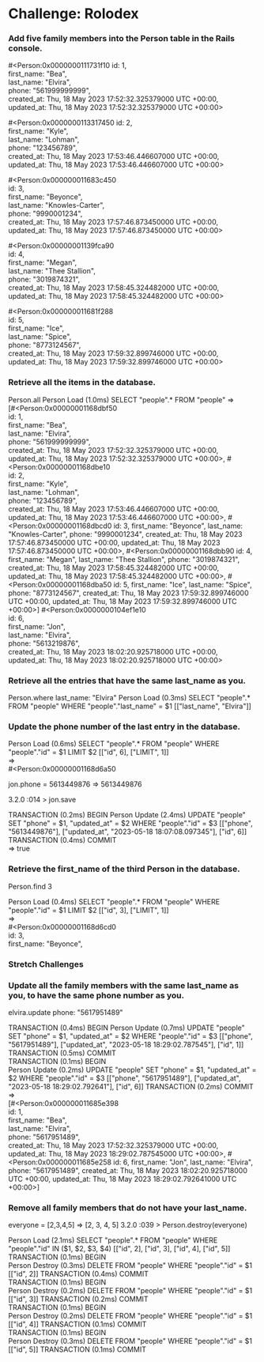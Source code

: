 # Challenge: Rolodex

### Add five family members into the Person table in the Rails console.

#<Person:0x0000000111731f10
id: 1,                                                                         
 first_name: "Bea",                                                             
 last_name: "Elvira",                                                           
 phone: "561999999999",                                                         
 created_at: Thu, 18 May 2023 17:52:32.325379000 UTC +00:00,                    
 updated_at: Thu, 18 May 2023 17:52:32.325379000 UTC +00:00> 

#<Person:0x0000000113317450
id: 2,                                                                         
 first_name: "Kyle",                                                            
 last_name: "Lohman",                                                           
 phone: "123456789",                                                            
 created_at: Thu, 18 May 2023 17:53:46.446607000 UTC +00:00,                    
 updated_at: Thu, 18 May 2023 17:53:46.446607000 UTC +00:00>  

#<Person:0x000000011683c450   
 id: 3,                                                                         
 first_name: "Beyonce",                                                         
 last_name: "Knowles-Carter",                                                   
 phone: "9990001234",                                                           
 created_at: Thu, 18 May 2023 17:57:46.873450000 UTC +00:00,                    
 updated_at: Thu, 18 May 2023 17:57:46.873450000 UTC +00:00> 

#<Person:0x00000001139fca90  
id: 4,                                                                          
 first_name: "Megan",                                                            
 last_name: "Thee Stallion",                                                     
 phone: "3019874321",                                                            
 created_at: Thu, 18 May 2023 17:58:45.324482000 UTC +00:00,                     
 updated_at: Thu, 18 May 2023 17:58:45.324482000 UTC +00:00>

#<Person:0x000000011681f288                                                      
 id: 5,                                                                          
 first_name: "Ice",                                                              
 last_name: "Spice",                                                             
 phone: "8773124567",                                                            
 created_at: Thu, 18 May 2023 17:59:32.899746000 UTC +00:00,                     
 updated_at: Thu, 18 May 2023 17:59:32.899746000 UTC +00:00>        

### Retrieve all the items in the database.
Person.all
  Person Load (1.0ms)  SELECT "people".* FROM "people"
 =>                                                           
[#<Person:0x00000001168dbf50                                  
  id: 1,                                                      
  first_name: "Bea",                                          
  last_name: "Elvira",                                        
  phone: "561999999999",                                      
  created_at: Thu, 18 May 2023 17:52:32.325379000 UTC +00:00, 
  updated_at: Thu, 18 May 2023 17:52:32.325379000 UTC +00:00>,
 #<Person:0x00000001168dbe10                                  
  id: 2,                                                      
  first_name: "Kyle",                                         
  last_name: "Lohman",                                        
  phone: "123456789",                                         
  created_at: Thu, 18 May 2023 17:53:46.446607000 UTC +00:00, 
  updated_at: Thu, 18 May 2023 17:53:46.446607000 UTC +00:00>,
 #<Person:0x00000001168dbcd0
  id: 3,
  first_name: "Beyonce",
  last_name: "Knowles-Carter",
  phone: "9990001234",
  created_at: Thu, 18 May 2023 17:57:46.873450000 UTC +00:00,
  updated_at: Thu, 18 May 2023 17:57:46.873450000 UTC +00:00>,
 #<Person:0x00000001168dbb90
  id: 4,
  first_name: "Megan",
  last_name: "Thee Stallion",
  phone: "3019874321",
  created_at: Thu, 18 May 2023 17:58:45.324482000 UTC +00:00,
  updated_at: Thu, 18 May 2023 17:58:45.324482000 UTC +00:00>,
 #<Person:0x00000001168dba50
  id: 5,
  first_name: "Ice",
  last_name: "Spice",
  phone: "8773124567",
  created_at: Thu, 18 May 2023 17:59:32.899746000 UTC +00:00,
  updated_at: Thu, 18 May 2023 17:59:32.899746000 UTC +00:00>] 
  #<Person:0x0000000104ef1e10                                                      
 id: 6,                                                                          
 first_name: "Jon",                                                              
 last_name: "Elvira",                                                            
 phone: "5613219876",                                                            
 created_at: Thu, 18 May 2023 18:02:20.925718000 UTC +00:00,                     
 updated_at: Thu, 18 May 2023 18:02:20.925718000 UTC +00:00> 

### Retrieve all the entries that have the same last_name as you.
Person.where last_name: "Elvira"
  Person Load (0.3ms)  SELECT "people".* FROM "people" WHERE "people"."last_name" = $1  [["last_name", "Elvira"]] 

### Update the phone number of the last entry in the database.
Person Load (0.6ms)  SELECT "people".* FROM "people" WHERE "people"."id" = $1 LIMIT $2  [["id", 6], ["LIMIT", 1]]                                   
 =>                                                                  
#<Person:0x00000001168d6a50   

jon.phone = 5613449876
 => 5613449876 

3.2.0 :014 > jon.save

  TRANSACTION (0.2ms)  BEGIN
  Person Update (2.4ms)  UPDATE "people" SET "phone" = $1, "updated_at" = $2 WHERE "people"."id" = $3  [["phone", "5613449876"], ["updated_at", "2023-05-18 18:07:08.097345"], ["id", 6]]                                             
  TRANSACTION (0.4ms)  COMMIT                                       
 => true                                     

### Retrieve the first_name of the third Person in the database.

Person.find 3

Person Load (0.4ms)  SELECT "people".* FROM "people" WHERE "people"."id" = $1 LIMIT $2  [["id", 3], ["LIMIT", 1]]                            
 =>                                                           
#<Person:0x00000001168d6cd0                                   
 id: 3,                                                       
 first_name: "Beyonce",        

### Stretch Challenges

### Update all the family members with the same last_name as you, to have the same phone number as you.

elvira.update phone: "5617951489"

  TRANSACTION (0.4ms)  BEGIN
  Person Update (0.7ms)  UPDATE "people" SET "phone" = $1, "updated_at" = $2 WHERE "people"."id" = $3  [["phone", "5617951489"], ["updated_at", "2023-05-18 18:29:02.787545"], ["id", 1]]
  TRANSACTION (0.5ms)  COMMIT                              
  TRANSACTION (0.1ms)  BEGIN                               
  Person Update (0.2ms)  UPDATE "people" SET "phone" = $1, "updated_at" = $2 WHERE "people"."id" = $3  [["phone", "5617951489"], ["updated_at", "2023-05-18 18:29:02.792641"], ["id", 6]]
  TRANSACTION (0.2ms)  COMMIT                              
 =>                                                        
[#<Person:0x000000011685e398                               
  id: 1,                                                   
  first_name: "Bea",                                       
  last_name: "Elvira",                                     
  phone: "5617951489",                                     
  created_at: Thu, 18 May 2023 17:52:32.325379000 UTC +00:00,
  updated_at: Thu, 18 May 2023 18:29:02.787545000 UTC +00:00>,
 #<Person:0x000000011685e258
  id: 6,
  first_name: "Jon",
  last_name: "Elvira",
  phone: "5617951489",
  created_at: Thu, 18 May 2023 18:02:20.925718000 UTC +00:00,
  updated_at: Thu, 18 May 2023 18:29:02.792641000 UTC +00:00>]

### Remove all family members that do not have your last_name.
everyone = [2,3,4,5]
 => [2, 3, 4, 5] 
3.2.0 :039 > Person.destroy(everyone)


  Person Load (2.1ms)  SELECT "people".* FROM "people" WHERE "people"."id" IN ($1, $2, $3, $4)  [["id", 2], ["id", 3], ["id", 4], ["id", 5]]                             
  TRANSACTION (0.1ms)  BEGIN                                             
  Person Destroy (0.3ms)  DELETE FROM "people" WHERE "people"."id" = $1  [["id", 2]]
  TRANSACTION (0.4ms)  COMMIT                                            
  TRANSACTION (0.1ms)  BEGIN                                             
  Person Destroy (0.2ms)  DELETE FROM "people" WHERE "people"."id" = $1  [["id", 3]]
  TRANSACTION (0.2ms)  COMMIT                                            
  TRANSACTION (0.1ms)  BEGIN                                             
  Person Destroy (0.2ms)  DELETE FROM "people" WHERE "people"."id" = $1  [["id", 4]]
  TRANSACTION (0.1ms)  COMMIT                                            
  TRANSACTION (0.1ms)  BEGIN                                             
  Person Destroy (0.3ms)  DELETE FROM "people" WHERE "people"."id" = $1  [["id", 5]]
  TRANSACTION (0.1ms)  COMMIT                          